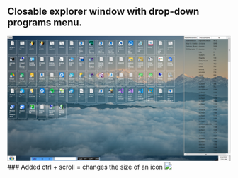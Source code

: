 ## Closable explorer window with drop-down programs menu.

<img src="Images/DesktopExplorer_5.png" width="640"/>
### Added ctrl + scroll = changes the size of an icon
<img src="Images/DesktopExplorer_6.png" width="640"/>